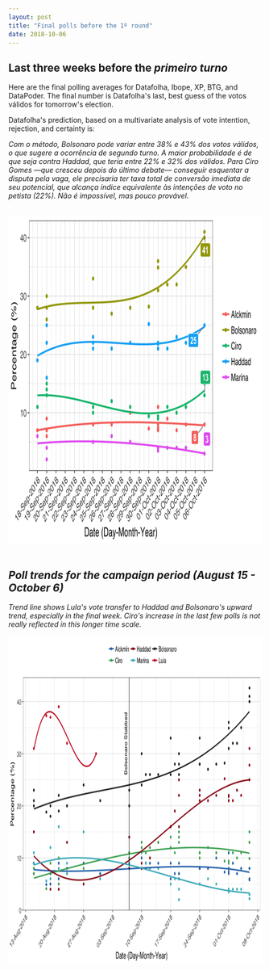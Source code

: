```yaml
---
layout: post
title: "Final polls before the 1º round"
date: 2018-10-06
---
```


<h2> Last three weeks before the <i>primeiro turno</i></h2>

<p> Here are the final polling averages for Datafolha, Ibope, XP, BTG, and DataPoder. The final number is Datafolha's last, best guess of the votos válidos for tomorrow's election. </p>

<p> Datafolha's prediction, based on a multivariate analysis of vote intention, rejection, and certainty is:<p>
	<p> <i>Com o método, Bolsonaro pode variar entre 38% e 43% dos votos válidos, o que sugere a ocorrência de segundo turno. A maior probabilidade é de que seja contra Haddad, que teria entre 22% e 32% dos válidos. Para Ciro Gomes —que cresceu depois do último debate— conseguir esquentar a disputa pela vaga, ele precisaria ter taxa total de conversão imediata de seu potencial, que alcança índice equivalente às intenções de voto no petista (22%). Não é impossível, mas pouco provável.</p>


<br>
 <center>
<img src="/images/2018-10-6-end.png" alt="HTML5 Icon" style="width:900px;height:650px;">
	</center>
<br>
<h2> Poll trends for the campaign period (August 15 - October 6) </h2>
<p> Trend line shows Lula's vote transfer to Haddad and Bolsonaro's upward trend, especially in the final week. Ciro's increase in the last few polls is not really reflected in this longer time scale. </p>
 <center>
<img src="/images/2018-10-06-campaign.png" alt="HTML5 Icon" style="width:900px;height:650px;">
	</center>
<br>
